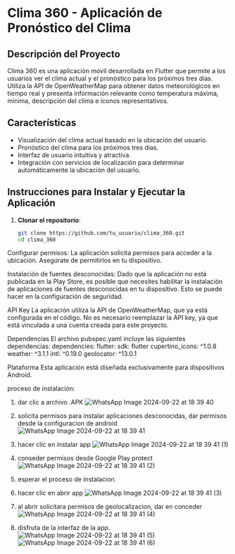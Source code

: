 # Clima 360 - Aplicación de Pronóstico del Clima

## Descripción del Proyecto
Clima 360 es una aplicación móvil desarrollada en Flutter que permite a los usuarios ver el clima actual y el pronóstico para los próximos tres días. Utiliza la API de OpenWeatherMap para obtener datos meteorológicos en tiempo real y presenta información relevante como temperatura máxima, mínima, descripción del clima e íconos representativos.

## Características
- Visualización del clima actual basado en la ubicación del usuario.
- Pronóstico del clima para los próximos tres días.
- Interfaz de usuario intuitiva y atractiva.
- Integración con servicios de localización para determinar automáticamente la ubicación del usuario.

## Instrucciones para Instalar y Ejecutar la Aplicación

1. **Clonar el repositorio**:
   ```bash
   git clone https://github.com/tu_usuario/clima_360.git
   cd clima_360

Configurar permisos: La aplicación solicita permisos para acceder a la ubicación. 
Asegúrate de permitirlos en tu dispositivo.

Instalación de fuentes desconocidas: Dado que la aplicación no está publicada en la Play Store,
es posible que necesites habilitar la instalación de aplicaciones de fuentes desconocidas en tu dispositivo. 
Esto se puede hacer en la configuración de seguridad.

API Key
La aplicación utiliza la API de OpenWeatherMap, que ya está configurada en el código. 
No es necesario reemplazar la API key, 
ya que está vinculada a una cuenta creada para este proyecto.

Dependencias
El archivo pubspec.yaml incluye las siguientes dependencias:
dependencies:
flutter:
sdk: flutter
cupertino_icons: ^1.0.8
weather: ^3.1.1
intl: ^0.19.0
geolocator: ^13.0.1

Plataforma
Esta aplicación está diseñada exclusivamente para dispositivos Android.



proceso de instalación:

1. dar clic a archivo .APK
   ![WhatsApp Image 2024-09-22 at 18 39 40](https://github.com/user-attachments/assets/5b1fa80f-71b3-4f5e-bb6a-de2ef9ebb76e)



3. solicita permisos para instalar aplicaciones desconocidas, dar permisos desde la configuracion de android
   ![WhatsApp Image 2024-09-22 at 18 39 41](https://github.com/user-attachments/assets/400b43a2-8db9-4cae-8f3a-38b6aa8311ae)



5. hacer clic en instalar app
   ![WhatsApp Image 2024-09-22 at 18 39 41 (1)](https://github.com/user-attachments/assets/f373ad0a-4bda-4b5d-bc11-d4338681420a)



7. conseder permisos desde Google Play protect
   ![WhatsApp Image 2024-09-22 at 18 39 41 (2)](https://github.com/user-attachments/assets/f950f314-77c9-4220-9f4d-0607afa25c3f)



9. esperar el proceso de instalacion.

   
11. hacer clic en abrir app
    ![WhatsApp Image 2024-09-22 at 18 39 41 (3)](https://github.com/user-attachments/assets/a5dd0469-8112-475e-9398-09d6ec30f946)



12. al abrir solicitara permisos de geolocalizacion, dar en conceder
    ![WhatsApp Image 2024-09-22 at 18 39 41 (4)](https://github.com/user-attachments/assets/e80dc153-4645-4743-a7c3-03945fe8651a)



14. disfruta de la interfaz de la app.
    ![WhatsApp Image 2024-09-22 at 18 39 41 (5)](https://github.com/user-attachments/assets/b9646c24-0ca8-48ca-9fc7-433df6d133ea)
    ![WhatsApp Image 2024-09-22 at 18 39 41 (6)](https://github.com/user-attachments/assets/553bed1f-f91d-46fe-b4b8-cff1a0c3d7ab)




